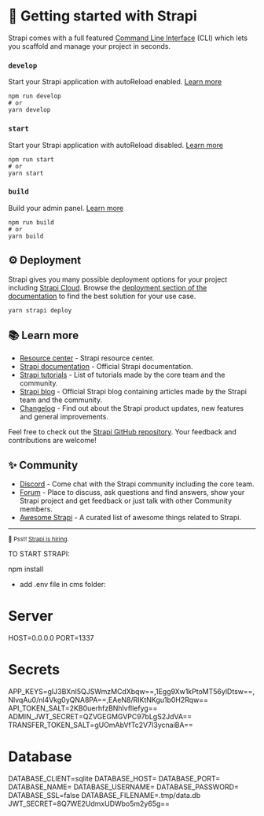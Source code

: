 # 🚀 Getting started with Strapi

Strapi comes with a full featured [Command Line Interface](https://docs.strapi.io/dev-docs/cli) (CLI) which lets you scaffold and manage your project in seconds.

### `develop`

Start your Strapi application with autoReload enabled. [Learn more](https://docs.strapi.io/dev-docs/cli#strapi-develop)

```
npm run develop
# or
yarn develop
```

### `start`

Start your Strapi application with autoReload disabled. [Learn more](https://docs.strapi.io/dev-docs/cli#strapi-start)

```
npm run start
# or
yarn start
```

### `build`

Build your admin panel. [Learn more](https://docs.strapi.io/dev-docs/cli#strapi-build)

```
npm run build
# or
yarn build
```

## ⚙️ Deployment

Strapi gives you many possible deployment options for your project including [Strapi Cloud](https://cloud.strapi.io). Browse the [deployment section of the documentation](https://docs.strapi.io/dev-docs/deployment) to find the best solution for your use case.

```
yarn strapi deploy
```

## 📚 Learn more

- [Resource center](https://strapi.io/resource-center) - Strapi resource center.
- [Strapi documentation](https://docs.strapi.io) - Official Strapi documentation.
- [Strapi tutorials](https://strapi.io/tutorials) - List of tutorials made by the core team and the community.
- [Strapi blog](https://strapi.io/blog) - Official Strapi blog containing articles made by the Strapi team and the community.
- [Changelog](https://strapi.io/changelog) - Find out about the Strapi product updates, new features and general improvements.

Feel free to check out the [Strapi GitHub repository](https://github.com/strapi/strapi). Your feedback and contributions are welcome!

## ✨ Community

- [Discord](https://discord.strapi.io) - Come chat with the Strapi community including the core team.
- [Forum](https://forum.strapi.io/) - Place to discuss, ask questions and find answers, show your Strapi project and get feedback or just talk with other Community members.
- [Awesome Strapi](https://github.com/strapi/awesome-strapi) - A curated list of awesome things related to Strapi.

---

<sub>🤫 Psst! [Strapi is hiring](https://strapi.io/careers).</sub>



TO START STRAPI:


npm install 

+ add .env file in cms folder:


# Server
HOST=0.0.0.0
PORT=1337

# Secrets
APP_KEYS=gIJ3BXnI5QJSWmzMCdXbqw==,1Egg9Xw1kPtoMT56ylDtsw==,NlvqAu0/nl4Vkg0yQNA8PA==,EAeN8/RIKtNKgu1b0H2Rqw==
API_TOKEN_SALT=2KB0uerhfzBNhlvfllefyg==
ADMIN_JWT_SECRET=QZVGEGMGVPC97bLgS2JdVA==
TRANSFER_TOKEN_SALT=gUOmAbVfTc2V7I3ycnaiBA==

# Database
DATABASE_CLIENT=sqlite
DATABASE_HOST=
DATABASE_PORT=
DATABASE_NAME=
DATABASE_USERNAME=
DATABASE_PASSWORD=
DATABASE_SSL=false
DATABASE_FILENAME=.tmp/data.db
JWT_SECRET=8Q7WE2UdmxUDWbo5m2y65g==